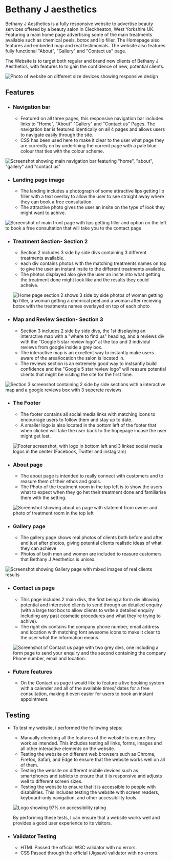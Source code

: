 # Bethany J aesthetics

Bethany J Aesthetics is a fully responsive website to advertise beauty services offered by a beauty salon in Cleckheaton, West Yorkshire UK.
Featuring a main home page advertising some of the main treatments available such as chemical peels, botox and lip filler. The Homepage also
features and embeded map and real testimonials. The website also features fully functional "About", "Gallery" and "Contact us" page.

The Website is to target both regular and brand new clients of Bethany J Aesthetics, with features to to gain the confidence of new, potential clients.

![Photo of website on different size devices showing responsive design](./assets/images/bja-responsive.png)

## Features

- ### Navigation bar

  - Featured on all three pages, this responsive navigation bar includes links to "Home", "About" "Gallery" and "Contact us" Pages. The navigation bar is featured identically on all 4 pages and allows users to navigate easily through the site.
  - CSS has been used here to make it clear to the user what page they are currently on by underlining the current page with a pale blue colour that ties with the colour scheme.

![Screenshot showing main navigation bar featuring "home", "about", "gallery" and "contact us"](./assets/images/bja-nav-bar.PNG)

- ### Landing page image
   - The landing includes a photograph of some attractive lips getting lip filler with a text overlay to allow the user to see straight away where they can book a free consultation.
   - The attractive photo gives the user an insite on the type of look they might want to achive.

![Screenshot of main front page with lips getting filler and option on the left to book a free consultation that will take you to the contact page](./assets/images/bja-landing-page.PNG)

- ### Treatment Section- Section 2
  - Section 2 includes 3 side by side divs containing 3 different treatments available.
  - each div contains photos with the matching treatments names on top to give the user an instant insite to the different treatments available.
  - The photos displayed also give the user an insite into what getting the treatment done might look like and the results they could acheive.

  ![Home page section 2 shows 3 side by side photos of woman getting lip filler, a woman getting a chemical peel and a woman after recieving botox with the treatments names overlayed on top of each photo](./assets/images/bja-section-2.PNG)

- ### Map and Review Section- Section 3 
  - Section 3 includes 2 side by side divs, the 1st displaying an interactive map with a "where to find us" heading, and a reviews div with the "Google 5 star review logo" at the top and 3 individul reviews from google inside a grey box.
  - The interactive map is an excellent way to instantly make users aware of the area/location the salon is located in. 
  - The reviews section is an extremely good way to instsantly build confidence and the "Google 5 star review logo" will reasure potential clients that might be visiting the site for the first time. 

![Section 3 screenshot containing 2 side by side sections with a interactive map and a google reviews box with 3 seperete reviews](./assets/images/bja-section-3.PNG)

- ### The Footer
   - The footer contains all social media links  with matching icons to encourrage users to follow them and stay up to date.
   - A smaller logo is also located in the bottom left of the footer that when clicked will take the user back to the hopepage incase the user might get lost.

   ![Footer screenshot, with  logo in bottom left and 3 linked social media logos in the center (Facebook, Twitter and instagram)](./assets/images/bja-footer.png)

- ### About page 
  - The about page is intended to really connect with customers and to reasure them of their ethos and goals.
  - The Photo of the treatment room in the top left is to show the users what to expect when they go het their treatment done and familiarise them with the setting.

  ![Screenshot showing about us page with statemnt from owner and photo of treatment room in the top left](./assets/images/bja-about.png)

- ### Gallery page
  - The gallery page shows real photos of clients both before and after and just after photos, giving potential clients realistic ideas of what they can achieve 
  - Photos of both men and women are included to reasure customers that Bethany J Aesthetics is unisex.

![Screenshot showing Gallery page with mixed images of real clients results](./assets/images/bja-gallery.png)  

- ### Contact us page
   - This page includes 2 main divs, the first being a form div allowing potential and interested clients to send through an detailed enquiry (with a large text box to allow clients to write a detailed enquiry including any past cosmetic procedures and what they're trying to achive).
    - The right div contains the company phone number, email address and location with matching font awesome icons to make it clear to the user what the information means. 

   ![Screenshot of Contact us page with two grey divs, one including a form page to send your enquiry and the second containing the company Phone number, email and location.](./assets/images/bja-contact-us.png)

- ### Future features
  - On the Contact us page i would like to feature a live booking system with a calender and all of the available times/ dates for a free consultation, making it even easier for users to book an instant appointment.

## Testing 

- To test my website, i performed the following steps: 

  - Manually checking all the features of the website to ensure they work as intended. This includes testing all links, forms, images and all other interactive elements on the website.
  - Testing the website on different web browsers such as Chrome, Firefox, Safari, and Edge to ensure that the website works well on all of them.
  - Testing the website on different mobile devices such as smartphones and tablets to ensure that it is responsive and adjusts well to different screen sizes.
  - Testing the website to ensure that it is accessible to people with disabilities. This includes testing the website with screen readers, keyboard-only navigation, and other accessibility tools.
  
  ![Logo showing 97% on accessibility rating](./assets/images/accessibility-rating.PNG)

  
   By performing these tests, I can ensure that a website works well and provides a good user experience to its visitors.

- ### Validator Testing
  - HTML 
    Passed the official W3C validator with no errors. 
  - CSS
   Passed through the official (Jigsaw) validator with no errors.

   








 
